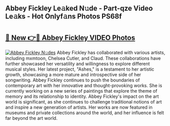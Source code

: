 ## Abbey Fickley Le𝚊ked N𝚞de - Part-qze Video Le𝚊ks - Hot Onlyf𝚊ns Photos PS68f

# <h2><a href="http://ab54032.deff.icu/?id=Abbey+Fickley">🔗 New 👉🔴 Abbey Fickley VIDEO Photos</a></h2>

[![Abbey Fickley N𝚞des](https://i.imgur.com/rIISA9y.gif)](http://ab54032.deff.icu/?id=Abbey+Fickley)
Abbey Fickley has collaborated with various artists, including mxmtoon, Chelsea Cutler, and Claud. These collaborations have further showcased her versatility and willingness to explore different musical styles. Her latest project, "Ashes," is a testament to her artistic growth, showcasing a more mature and introspective side of her songwriting. Abbey Fickley continues to push the boundaries of contemporary art with her innovative and thought-provoking works. She is currently working on a new series of paintings that explore the theme of memory and its relationship to identity. Abbey Fickley's impact on the art world is significant, as she continues to challenge traditional notions of art and inspire a new generation of artists. Her works are now featured in museums and private collections around the world, and her influence is felt far beyond the art world.
